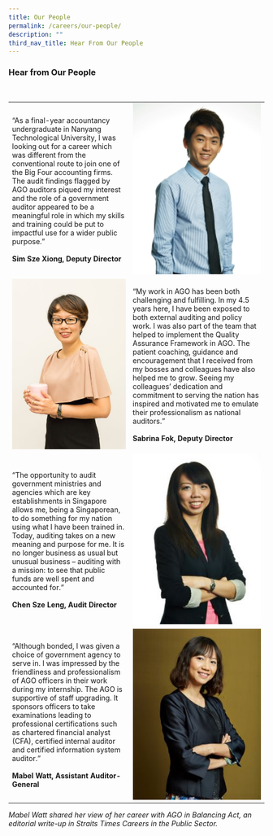 ```yaml
---
title: Our People
permalink: /careers/our-people/
description: ""
third_nav_title: Hear From Our People
---
```

<h3> Hear from Our People </h3>
<br>
<table>
	<tr>
		<td>“As a final-year accountancy undergraduate in Nanyang Technological University, I was looking out for a career which was different from the conventional route to join one of the Big Four accounting firms. The audit findings flagged by AGO auditors piqued my interest and the role of a government auditor appeared to be a meaningful role in which my skills and training could be put to impactful use for a wider public purpose.” 
			<br>
			<br>
			<b>Sim Sze Xiong, Deputy Director</b> </td>
		<td><img src="/images/Sim%20Sze%20Xiong%20(resized).jpg" style="width:1000px;"/></td>
	</tr>
	<tr>
		<td><img src="/images/Page%206_Sabrina%20Fok%20(resized).jpg" style="width:1000px;"/></td>
		<td>“My work in AGO has been both challenging and fulfilling. In my 4.5 years here, I have been exposed to both external auditing and policy work. I was also part of the team that helped to implement the Quality Assurance Framework in AGO. The patient coaching, guidance and encouragement that I received from my bosses and colleagues have also helped me to grow. Seeing my colleagues’ dedication and commitment to serving the nation has inspired and motivated me to emulate their professionalism as national auditors.”
			<br>
			<br>
			<b>Sabrina Fok, Deputy Director</b> </td>
	</tr>
	<tr>
		<td>“The opportunity to audit government ministries and agencies which are key establishments in Singapore allows me, being a Singaporean, to do something for my nation using what I have been trained in. Today, auditing takes on a new meaning and purpose for me. It is no longer business as usual but unusual business – auditing with a mission: to see that public funds are well spent and accounted for.”
			<br>
			<br>
			<b>Chen Sze Leng, Audit Director</b> </td>
		<td><img src="/images/Sze%20Leng%20(resized).jpg" style="width:1000px;"/></td>
	</tr>
	<tr>
		<td>“Although bonded, I was given a choice of government agency to serve in. I was impressed by the friendliness and professionalism of AGO officers in their work during my internship. The AGO is supportive of staff upgrading. It sponsors officers to take examinations leading to professional certifications such as chartered financial analyst (CFA), certified internal auditor and certified information system auditor.”
			<br>
			<br>
			<b>Mabel Watt, Assistant Auditor-General</b> </td>
		<td><img src="/images/Page%207%20(Scholars)_AAG%20Mabel%20(resized).jpg" style="width:1000px;"/></td>
	</tr>
	<tr>
</table>

<i>Mabel Watt shared her view of her career with AGO in Balancing Act, an editorial write-up in Straits Times Careers in the Public Sector.</i>